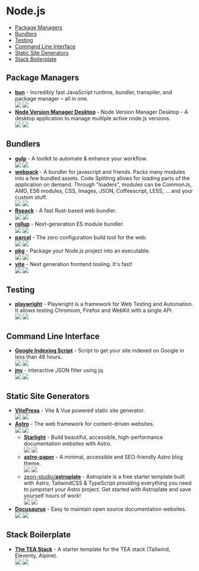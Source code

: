 # Node.js

- [Package Managers](#package-managers)
- [Bundlers](#bundlers)
- [Testing](#testing)
- [Command Line Interface](#command-line-interface)
- [Static Site Generators](#static-site-generators)
- [Stack Boilerplate](#stack-boilerplate)

## Package Managers

- **[bun](https://github.com/oven-sh/bun)** - Incredibly fast JavaScript runtime, bundler, transpiler, and package manager – all in one.  
  ![](https://img.shields.io/github/stars/oven-sh/bun?style=social&label=Star)
  ![](https://img.shields.io/github/last-commit/oven-sh/bun?style=social&label=Update)
- **[Node Version Manager Desktop](https://github.com/1111mp/nvm-desktop)** - Node Version Manager Desktop - A desktop application to manage multiple active node.js versions.  
  ![](https://img.shields.io/github/stars/1111mp/nvm-desktop?style=social&label=Star)
  ![](https://img.shields.io/github/last-commit/1111mp/nvm-desktop?style=social&label=Update)

## Bundlers

- **[gulp](https://github.com/gulpjs/gulp)** - A toolkit to automate & enhance your workflow.  
  ![](https://img.shields.io/github/stars/gulpjs/gulp?style=social&label=Star)
  ![](https://img.shields.io/github/last-commit/gulpjs/gulp?style=social&label=Update)
- **[webpack](https://github.com/webpack/webpack)** - A bundler for javascript and friends. Packs many modules into a few bundled assets. Code Splitting allows for loading parts of the application on demand. Through "loaders", modules can be CommonJs, AMD, ES6 modules, CSS, Images, JSON, Coffeescript, LESS, ... and your custom stuff.  
  ![](https://img.shields.io/github/stars/webpack/webpack?style=social&label=Star)
  ![](https://img.shields.io/github/last-commit/webpack/webpack?style=social&label=Update)
- **[Rspack](https://github.com/web-infra-dev/rspack)** - A fast Rust-based web bundler.  
  ![](https://img.shields.io/github/stars/web-infra-dev/rspack?style=social&label=Star)
  ![](https://img.shields.io/github/last-commit/web-infra-dev/rspack?style=social&label=Update)
- **[rollup](https://github.com/rollup/rollup)** - Next-generation ES module bundler.  
  ![](https://img.shields.io/github/stars/rollup/rollup?style=social&label=Star)
  ![](https://img.shields.io/github/last-commit/rollup/rollup?style=social&label=Update)
- **[parcel](https://github.com/parcel-bundler/parcel)** - The zero configuration build tool for the web.  
  ![](https://img.shields.io/github/stars/parcel-bundler/parcel?style=social&label=Star)
  ![](https://img.shields.io/github/last-commit/parcel-bundler/parcel?style=social&label=Update)
- **[pkg](https://github.com/vercel/pkg)** - Package your Node.js project into an executable.  
  ![](https://img.shields.io/github/stars/vercel/pkg?style=social&label=Star)
  ![](https://img.shields.io/github/last-commit/vercel/pkg?style=social&label=Update)
- **[vite](https://github.com/vitejs/vite)** - Next generation frontend tooling. It's fast!  
  ![](https://img.shields.io/github/stars/vitejs/vite?style=social&label=Star)
  ![](https://img.shields.io/github/last-commit/vitejs/vite?style=social&label=Update)

## Testing

- **[playwright](https://github.com/microsoft/playwright)** - Playwright is a framework for Web Testing and Automation. It allows testing Chromium, Firefox and WebKit with a single API.  
  ![](https://img.shields.io/github/stars/microsoft/playwright?style=social&label=Star)
  ![](https://img.shields.io/github/last-commit/microsoft/playwright?style=social&label=Update)

## Command Line Interface

- **[Google Indexing Script](https://github.com/goenning/google-indexing-script)** - Script to get your site indexed on Google in less than 48 hours.  
  ![](https://img.shields.io/github/stars/goenning/google-indexing-script?style=social&label=Star)
  ![](https://img.shields.io/github/last-commit/goenning/google-indexing-script?style=social&label=Update)
- **[jnv](https://github.com/ynqa/jnv)** - interactive JSON filter using jq.  
  ![](https://img.shields.io/github/stars/ynqa/jnv?style=social&label=Star)
  ![](https://img.shields.io/github/last-commit/ynqa/jnv?style=social&label=Update)

## Static Site Generators

- **[VitePress](https://github.com/vuejs/vitepress)** - Vite & Vue powered static site generator.  
  ![](https://img.shields.io/github/stars/vuejs/vitepress?style=social&label=Star)
  ![](https://img.shields.io/github/last-commit/vuejs/vitepress?style=social&label=Update)
- **[Astro](https://github.com/withastro/astro)** - The web framework for content-driven websites.  
  ![](https://img.shields.io/github/stars/withastro/astro?style=social&label=Star)
  ![](https://img.shields.io/github/last-commit/withastro/astro?style=social&label=Update)
  - **[Starlight](https://github.com/withastro/starlight)** - Build beautiful, accessible, high-performance documentation websites with Astro.  
    ![](https://img.shields.io/github/stars/withastro/starlight?style=social&label=Star)
    ![](https://img.shields.io/github/last-commit/withastro/starlight?style=social&label=Update)
  - **[astro-paper](https://github.com/satnaing/astro-paper)** - A minimal, accessible and SEO-friendly Astro blog theme.  
    ![](https://img.shields.io/github/stars/satnaing/astro-paper?style=social&label=Star)
    ![](https://img.shields.io/github/last-commit/satnaing/astro-paper?style=social&label=Update)
  - [zeon-studio/**astroplate**](https://github.com/zeon-studio/astroplate) - Astroplate is a free starter template built with Astro, TailwindCSS & TypeScript providing everything you need to jumpstart your Astro project. Get started with Astroplate and save yourself hours of work!  
    ![](https://img.shields.io/github/stars/zeon-studio/astroplate?style=social&label=Star)
    ![](https://img.shields.io/github/last-commit/zeon-studio/astroplate?style=social&label=Update)
- **[Docusaurus](https://github.com/facebook/docusaurus)** - Easy to maintain open source documentation websites.  
  ![](https://img.shields.io/github/stars/facebook/docusaurus?style=social&label=Star)
  ![](https://img.shields.io/github/last-commit/facebook/docusaurus?style=social&label=Update)

## Stack Boilerplate

- **[The TEA Stack](https://github.com/mattwaler/tea-stack)** - A starter template for the TEA stack (Tailwind, Eleventy, Alpine).  
  ![](https://img.shields.io/github/stars/mattwaler/tea-stack?style=social&label=Star)
  ![](https://img.shields.io/github/last-commit/mattwaler/tea-stack?style=social&label=Update)
